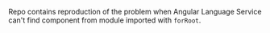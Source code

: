 Repo contains reproduction of the problem when Angular Language Service can't find component from module imported with `forRoot`.